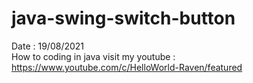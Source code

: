 # java-swing-switch-button
Date : 19/08/2021<br/>
How to coding in java
visit my youtube : https://www.youtube.com/c/HelloWorld-Raven/featured
<br/><br/>
